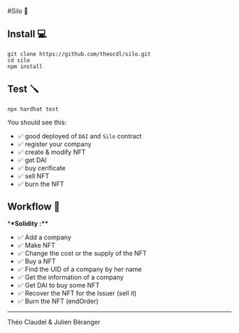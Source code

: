 #Silo 🌽

## Install 💻

```shell
git clone https://github.com/theocdl/silo.git
cd silo
npm install
```

## Test 🪛

```shell
npx hardhat test
```

You should see this:

- ✅ good deployed of `DAI` and `Silo` contract
- ✅ register your company
- ✅ create & modify NFT
- ✅ get DAI
- ✅ buy cerificate
- ✅ sell NFT
- ✅ burn the NFT

## Workflow 📜

\***\*Solidity :\*\***

- ✅ Add a company
- ✅ Make NFT
- ✅ Change the cost or the supply of the NFT
- ✅ Buy a NFT
- ✅ Find the UID of a company by her name
- ✅ Get the information of a company
- ✅ Get DAI to buy some NFT
- ✅ Recover the NFT for the Issuer (sell it)
- ✅ Burn the NFT (endOrder)

---

Théo Claudel & Julien Béranger
